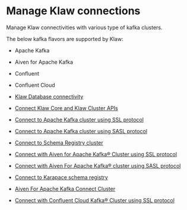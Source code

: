 # Manage Klaw connections

Manage Klaw connectivities with various type of kafka clusters.

The below kafka flavors are supported by Klaw:

-   Apache Kafka
-   Aiven for Apache Kafka
-   Confluent
-   Confluent Cloud


- [Klaw Database connectivity](klaw-db-connection.rst)

- [Connect Klaw Core and Klaw Cluster APIs](klaw-core-with-clusterapi.rst)
 
- [Connect to Apache Kafka cluster using SSL protocol](kafka-cluster-ssl-protocol)

- [Connect to Apache Kafka cluster using SASL protocol](kafka-cluster-sasl-ssl-protocol)

- [Connect to Schema Registry cluster](sr-cluster-ssl-protocol)

- [Connect with Aiven for Apache Kafka® Cluster using SSL protocol](aiven-kafka-cluster-ssl-protocol)

- [Connect with Aiven For Apache Kafka® cluster using SASL protocol](aiven-kafka-cluster-sasl-ssl-protocol)

- [Connect to Karapace schema registry](aiven-karapace-cluster-ssl-protocol)

- [Aiven For Apache Kafka Connect Cluster](aiven-kafka-connect-cluster-ssl-protocol)

- [Connect with Confluent Cloud Kafka® Cluster using SSL protocol](confluent-cloud-kafka-cluster-ssl-protocol)

